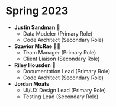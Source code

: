 # Spring 2023
* **Justin Sandman** :space_invader:
  * Data Modeler (Primary Role)
  * Code Architect (Secondary Role)
* **Szavior McRae** :technologist:
  * Team Manager (Primary Role)
  * Client Liaison (Secondary Role)
* **Riley Housden** :octopus:
  * Documentation Lead (Primary Role)
  * Code Architect (Secondary Role)
* **Jordan Moats** 
  * UI/UX Design Lead (Primary Role)
  * Testing Lead (Secondary Role)
